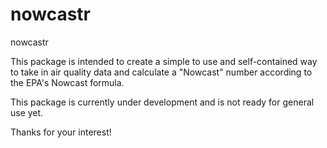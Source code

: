 # nowcastr
nowcastr

This package is intended to create a simple to use and self-contained way to take in air quality data and calculate a "Nowcast" number according to the EPA's Nowcast formula.

This package is currently under development and is not ready for general use yet. 

Thanks for your interest!
